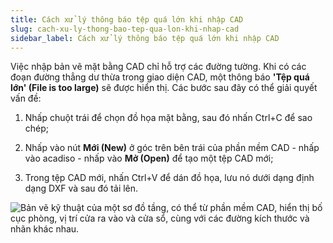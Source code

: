 ```yaml
---
title: Cách xử lý thông báo tệp quá lớn khi nhập CAD
slug: cach-xu-ly-thong-bao-tep-qua-lon-khi-nhap-cad
sidebar_label: Cách xử lý thông báo tệp quá lớn khi nhập CAD
---
```


Việc nhập bản vẽ mặt bằng CAD chỉ hỗ trợ các đường tường. Khi có các đoạn đường thẳng dư thừa trong giao diện CAD, một thông báo **'Tệp quá lớn' (File is too large)** sẽ được hiển thị. Các bước sau đây có thể giải quyết vấn đề:

1. Nhấp chuột trái để chọn đồ họa mặt bằng, sau đó nhấn Ctrl+C để sao chép;

2. Nhấp vào nút **Mới (New)** ở góc trên bên trái của phần mềm CAD - nhấp vào acadiso - nhấp vào **Mở (Open)** để tạo một tệp CAD mới;

3. Trong tệp CAD mới, nhấn Ctrl+V để dán đồ họa, lưu nó dưới dạng định dạng DXF và sau đó tải lên.

![Bản vẽ kỹ thuật của một sơ đồ tầng, có thể từ phần mềm CAD, hiển thị bố cục phòng, vị trí cửa ra vào và cửa sổ, cùng với các đường kích thước và nhãn khác nhau.](https://storage.googleapis.com/jegavn_kb/images/b77096ec-5bfc-454a-9509-1e398e463265.png)